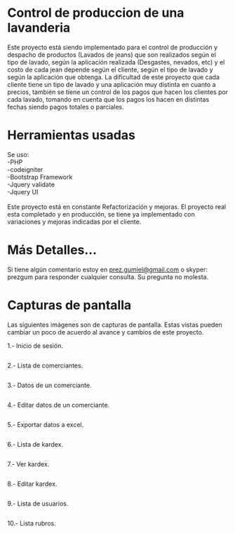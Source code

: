 Control de produccion de una lavanderia
===============
Este proyecto está siendo implementado para el control de producción y despacho de productos (Lavados de jeans) que son realizados según el tipo de lavado, según la aplicación realizada (Desgastes, nevados, etc) y el costo de cada jean depende según el cliente, según el tipo de lavado y según la aplicación que obtenga. La dificultad de este proyecto que cada cliente tiene un tipo de lavado y una aplicación muy distinta en cuanto a precios, también se tiene un control de los pagos que hacen los clientes por cada lavado, tomando en cuenta que los pagos los hacen en distintas fechas siendo pagos totales o parciales.

Herramientas usadas
===================
Se uso: <br>
-PHP<br>
-codeigniter<br>
-Bootstrap Framework<br>
-Jquery validate<br>
-Jquery UI<br>
<br>
Este proyecto está en constante Refactorización y mejoras. El proyecto real esta completado y en producción, se tiene ya implementado con variaciones y mejoras indicadas por el cliente.

Más Detalles...
===================
Si tiene algún comentario estoy en prez.gumiel@gmail.com o skyper: prezgum para responder cualquier consulta. Su pregunta no molesta.

Capturas de pantalla
===================
Las siguientes imágenes son de capturas de pantalla. Estas vistas pueden cambiar un poco de acuerdo al avance y cambios de este proyecto.

1.- Inicio de sesión.

<img src="" />

2.- Lista de comerciantes.

<img src="" />

3.- Datos de un comerciante.

<img src="" />

4.- Editar datos de un comerciante.

<img src="" />

5.- Exportar datos a excel.

<img src="" />

6.- Lista de kardex.

<img src="" />

7.- Ver kardex.

<img src="" />

8.- Editar kardex.

<img src="" />

9.- Lista de usuarios.

<img src="" />

10.- Lista rubros.

<img src="" />
